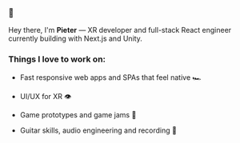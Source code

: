 ### 🖖
Hey there, I'm **Pieter** — XR developer and full-stack React engineer currently building with Next.js and Unity.

### Things I love to work on:

- Fast responsive web apps and SPAs that feel native 🏎

- UI/UX for XR 👁

- Game prototypes and game jams 👾

- Guitar skills, audio engineering and recording 🎸
